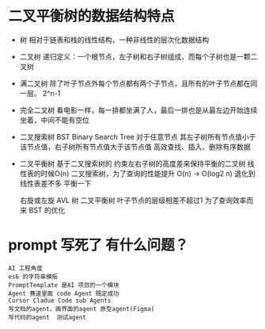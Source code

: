 # 二叉平衡树的数据结构特点

- 树
相对于链表和栈的线性结构，一种非线性的层次化数据结构

- 二叉树
递归定义：一个根节点，左子树和右子树组成，而每个子树也是一颗二叉树

- 满二叉树
除了叶子节点外每个节点都有两个子节点，且所有的叶子节点都在同一层。
2^n-1

- 完全二叉树
看电影一样，每一排都坐满了人，最后一排也是从最左边开始连续坐着，中间不能有空位

- 二叉搜索树 BST  Binary Search Tree
    对于任意节点 其左子树所有节点值小于该节点值，右子树所有节点值大于该节点值
    高效查找、插入、删除有序数据

- 二叉平衡树
    基于二叉搜索树的
    约束左右子树的高度差来保持平衡的二叉树
    线性表的时候O(n)
    二叉搜索树，为了查询的性能提升 O(n) -> O(log2 n)
    退化到线性表差不多
    平衡一下

    右旋或左旋
    AVL 树 二叉平衡树 叶子节点的层级相差不超过1
    为了查询效率而来 BST 的优化
    
# prompt 写死了 有什么问题？
    AI 工程角度
    es6 的字符串模板
    PromptTemplate 是AI 项目的一个模块
    Agent 赛道里面 code Agent 既定成功
    Cursor Cladue Code sub Agents
    写文档的agent，画界面的agent 原型agent(Figma)
    写代码的agent  测试agent